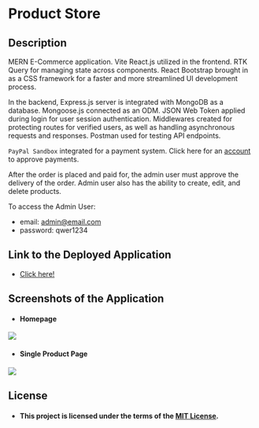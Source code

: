 # Product Store

## Description
MERN E-Commerce application. Vite React.js utilized in the frontend. RTK Query for managing state across components. React Bootstrap brought in as a CSS framework for a faster and more streamlined UI development process. 

In the backend, Express.js server is integrated with MongoDB as a database. Mongoose.js connected as an ODM. JSON Web Token applied during login for user session authentication. Middlewares created for protecting routes for verified users, as well as handling asynchronous requests and responses. Postman used for testing API endpoints.

`PayPal Sandbox` integrated for a payment system. Click here for an [account](https://developer.paypal.com/home) to approve payments.

After the order is placed and paid for, the admin user must approve the delivery of the order. Admin user also has the ability to create, edit, and delete products.

To access the Admin User:
- email: admin@email.com
- password: qwer1234

## Link to the Deployed Application
* [Click here!](https://productstore-i0qh.onrender.com/)

## Screenshots of the Application

* #### Homepage

<img src="./client/public/images/Screenshot 2024-01-09 at 9.14.56 PM.png" />

* #### Single Product Page

<img src="./client/public/images/Screenshot 2024-01-09 at 9.15.06 PM.png" />

## License
* #### This project is licensed under the terms of the [MIT License](./LICENSE).
